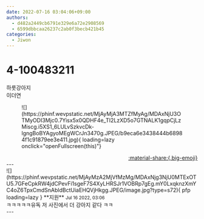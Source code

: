 ```yaml
---
date: 2022-07-16 03:04:06+09:00
authors:
  - d482a2449cb6791e329e6a72e2908569
  - 6599dbbcaa26237c2ab0f3becb421b45
categories:
  - Jiwon
---
```


# 4-100483211

<div class="post-container" markdown="1">
<div class="content-container md-sidebar__scrollwrap" markdown="1">

하룻강아지<br>이더연
<figure markdown="1">
![](https://phinf.wevpstatic.net/MjAyMjA3MTZfMyAg/MDAxNjU3OTMyODI3Mjc0.7Yisx5x0QDHF4e_TI2LzXD5o7GTNALK1gqpCjLzMiscg.i5XS1_6LULvSzkvcDk-lgngBoBYAgyoMEgWCrJn3470g.JPEG/b9eca6e3438444b68984f1c91879ee3e411.jpg){ loading=lazy onclick="openFullscreen(this)"}
</figure>


</div>
</div>

<div style="text-align: right;" markdown="1">
<a href="https://weverse.io/fromis9/fanpost/4-100483211" style="text-align: right;">:material-share:{.big-emoji}</a>
</div>
---

<div class="comments-container md-sidebar__scrollwrap" markdown="1">
<div class="comment" markdown="1">
<div class='id-container' markdown="1">
![](https://phinf.wevpstatic.net/MjAyMzA2MjVfMzMg/MDAxNjg3NjU0MTExOTU5.7GFeCpkRW4jdCPevFi1sgeF7S4XyLHRSJr1VOBRp7gEg.mY0LxqknzXmYC4oZ6TpxCmdSnAbldBctUiaEHQVjHkgg.JPEG/image.jpg?type=s72){ pfp loading=lazy }
**<span class="artist">지원</span>** <small>Jul 16 2022, 03:06</small><br>
</div>
<div class='comment-body' markdown="1">
ㅋㅋㅋㅋㅋ유독 저 사진에서 더 강아지 같다 ㅋㅋ
</div>
</div>
</div>
---
